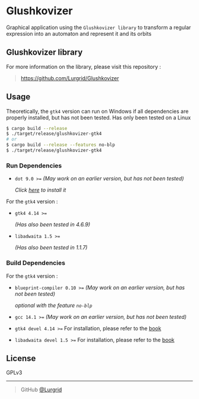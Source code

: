 # Glushkovizer

Graphical application using the `Glushkovizer library` to transform a regular
expression into an automaton and represent it and its orbits

## Glushkovizer library

For more information on the library, please visit this repository :

> https://github.com/Lurgrid/Glushkovizer

## Usage

Theoretically, the `gtk4` version can run on Windows if all dependencies are
properly installed, but has not been tested. Has only been tested on a Linux

```bash
$ cargo build --release
$ ./target/release/glushkovizer-gtk4
# or
$ cargo build --release --features no-blp
$ ./target/release/glushkovizer-gtk4
```

### Run Dependencies

- `dot 9.0 >=` _(May work on an earlier version, but has not been tested)_

  _Click [here](https://graphviz.org/download/) to install it_

For the `gtk4` version :

- `gtk4 4.14 >=`

  _(Has also been tested in 4.6.9)_

- `libadwaita 1.5 >=`

  _(Has also been tested in 1.1.7)_

### Build Dependencies

For the `gtk4` version :

- `blueprint-compiler 0.10 >=` _(May work on an earlier version, but has not been tested)_

  _optional with the feature `no-blp`_

- `gcc 14.1 >=` _(May work on an earlier version, but has not been tested)_

- `gtk4 devel 4.14 >=` For installation, please refer to the [book](https://gtk-rs.org/gtk4-rs/stable/latest/book/installation.html)

- `libadwaita devel 1.5 >=` For installation, please refer to the [book](https://gtk-rs.org/gtk4-rs/stable/latest/book/libadwaita.html)

## License

GPLv3

---

> GitHub [@Lurgrid](https://github.com/Lurgrid)
